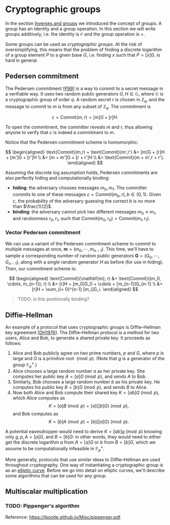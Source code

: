 # Cryptographic groups

In the section [Inverses and groups](fields.md#inverses-and-groups) we introduced the
concept of *groups*. A group has an identity and a group operation. In this section we
will write groups additively, i.e. the identity is $\mathcal{O}$ and the group operation
is $+$.

Some groups can be used as *cryptographic groups*. At the risk of oversimplifying, this
means that the problem of finding a discrete logarithm of a group element $P$ to a given
base $G$, i.e. finding $x$ such that $P = [x] G$, is hard in general.

## Pedersen commitment
The Pedersen commitment [[P99]] is a way to commit to a secret message in a verifiable
way. It uses two random public generators $G, H \in \mathbb{G},$ where $\mathbb{G}$ is a
cryptographic group of order $q$. A random secret $r$ is chosen in $\mathbb{Z}_q$, and the
message to commit to $m$ is from any subset of $\mathbb{Z}_q$. The commitment is 

$$c = \text{Commit}(m,r)=[m]G + [r]H.$$ 

To open the commitment, the committer reveals $m$ and $r,$ thus allowing anyone to verify
that $c$ is indeed a commitment to $m.$

[P99]: https://link.springer.com/content/pdf/10.1007%2F3-540-46766-1_9.pdf#page=3

Notice that the Pedersen commitment scheme is homomorphic:

$$
\begin{aligned}
\text{Commit}(m,r) + \text{Commit}(m',r') &= [m]G + [r]H + [m']G + [r']H \\
&= [m + m']G + [r + r']H \\
&= \text{Commit}(m + m',r + r').
\end{aligned}
$$

Assuming the discrete log assumption holds, Pedersen commitments are also perfectly hiding
and computationally binding:

* **hiding**: the adversary chooses messages $m_0, m_1.$ The committer commits to one of
  these messages $c = \text{Commit}(m_b,r), b \in \{0,1\}.$ Given $c,$ the probability of
  the adversary guessing the correct $b$ is no more than $\frac{1}{2}$.
* **binding**: the adversary cannot pick two different messages $m_0 \neq m_1,$ and
  randomness $r_0, r_1,$ such that $\text{Commit}(m_0,r_0) = \text{Commit}(m_1,r_1).$

### Vector Pedersen commitment
We can use a variant of the Pedersen commitment scheme to commit to multiple messages at
once, $\mathbf{m} = (m_0, \cdots, m_{n-1})$. This time, we'll have to sample a corresponding
number of random public generators $\mathbf{G} = (G_0, \cdots, G_{n-1}),$ along with a
single random generator $H$ as before (for use in hiding). Then, our commitment scheme is:

$$
\begin{aligned}
\text{Commit}(\mathbf{m}; r) &= \text{Commit}((m_0, \cdots, m_{n-1}); r) \\
&= [r]H + [m_0]G_0 + \cdots + [m_{n-1}]G_{n-1} \\
&= [r]H + \sum_{i= 0}^{n-1} [m_i]G_i.
\end{aligned}
$$

> TODO: is this positionally binding?

## Diffie–Hellman

An example of a protocol that uses cryptographic groups is Diffie–Hellman key agreement
[[DH1976]]. The Diffie–Hellman protocol is a method for two users, Alice and Bob, to
generate a shared private key. It proceeds as follows:

1. Alice and Bob publicly agree on two prime numbers, $p$ and $G,$ where $p$ is large and
   $G$ is a primitive root $\pmod p.$ (Note that $g$ is a generator of the group
   $\mathbb{F}_p^\times.$)
2. Alice chooses a large random number $a$ as her private key. She computes her public key
   $A = [a]G \pmod p,$ and sends $A$ to Bob.
3. Similarly, Bob chooses a large random number $b$ as his private key. He computes his
   public key $B = [b]G \pmod p,$ and sends $B$ to Alice.
4. Now both Alice and Bob compute their shared key $K = [ab]G \pmod p,$ which Alice
   computes as
   $$K = [a]B \pmod p = [a]([b]G) \pmod p,$$
   and Bob computes as
   $$K = [b]A \pmod p = [b]([a]G) \pmod p.$$

[DH1976]: https://ee.stanford.edu/~hellman/publications/24.pdf

A potential eavesdropper would need to derive $K = [ab]g \pmod p$ knowing only
$g, p, A = [a]G,$ and $B = [b]G$: in other words, they would need to either get the
discrete logarithm $a$ from $A = [a]G$ or $b$ from $B = [b]G,$ which we assume to be
computationally infeasible in $\mathbb{F}_p^\times.$

More generally, protocols that use similar ideas to Diffie–Hellman are used throughout
cryptography. One way of instantiating a cryptographic group is as an
[elliptic curve](curves.md). Before we go into detail on elliptic curves, we'll describe
some algorithms that can be used for any group.

## Multiscalar multiplication

### TODO: Pippenger's algorithm
Reference: https://jbootle.github.io/Misc/pippenger.pdf
